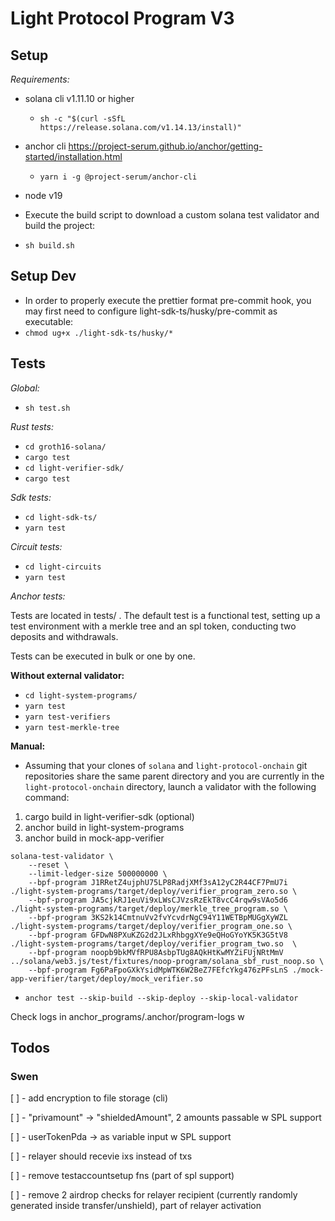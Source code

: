 # Light Protocol Program V3

## Setup

_Requirements:_

- solana cli v1.11.10 or higher
  - `sh -c "$(curl -sSfL https://release.solana.com/v1.14.13/install)"`
- anchor cli
  https://project-serum.github.io/anchor/getting-started/installation.html
  - `yarn i -g @project-serum/anchor-cli`
- node v19

- Execute the build script to download a custom solana test validator and build the project:
- `sh build.sh`

## Setup Dev

- In order to properly execute the prettier format pre-commit hook, you may first need to configure light-sdk-ts/husky/pre-commit as executable:
- `chmod ug+x ./light-sdk-ts/husky/* `

## Tests

_Global:_

- `sh test.sh`

_Rust tests:_

- `cd groth16-solana/`
- `cargo test`
- `cd light-verifier-sdk/`
- `cargo test`

_Sdk tests:_

- `cd light-sdk-ts/`
- `yarn test`

_Circuit tests:_

- `cd light-circuits`
- `yarn test`

_Anchor tests:_

Tests are located in tests/ .
The default test is a functional test, setting up a test environment with a merkle tree and an spl token, conducting two deposits and withdrawals.

Tests can be executed in bulk or one by one.

**Without external validator:**

- `cd light-system-programs/`
- `yarn test`
- `yarn test-verifiers`
- `yarn test-merkle-tree`

**Manual:**

- Assuming that your clones of `solana` and `light-protocol-onchain` git
  repositories share the same parent directory and you are currently in the
  `light-protocol-onchain` directory, launch a validator with the following
  command:

1. cargo build in light-verifier-sdk (optional)
2. anchor build in light-system-programs
3. anchor build in mock-app-verifier

```
solana-test-validator \
    --reset \
    --limit-ledger-size 500000000 \
    --bpf-program J1RRetZ4ujphU75LP8RadjXMf3sA12yC2R44CF7PmU7i ./light-system-programs/target/deploy/verifier_program_zero.so \
    --bpf-program JA5cjkRJ1euVi9xLWsCJVzsRzEkT8vcC4rqw9sVAo5d6 ./light-system-programs/target/deploy/merkle_tree_program.so \
    --bpf-program 3KS2k14CmtnuVv2fvYcvdrNgC94Y11WETBpMUGgXyWZL ./light-system-programs/target/deploy/verifier_program_one.so \
    --bpf-program GFDwN8PXuKZG2d2JLxRhbggXYe9eQHoGYoYK5K3G5tV8  ./light-system-programs/target/deploy/verifier_program_two.so  \
    --bpf-program noopb9bkMVfRPU8AsbpTUg8AQkHtKwMYZiFUjNRtMmV ../solana/web3.js/test/fixtures/noop-program/solana_sbf_rust_noop.so \
    --bpf-program Fg6PaFpoGXkYsidMpWTK6W2BeZ7FEfcYkg476zPFsLnS ./mock-app-verifier/target/deploy/mock_verifier.so
```

- `anchor test --skip-build --skip-deploy --skip-local-validator`

Check logs in anchor_programs/.anchor/program-logs
w

## Todos

### Swen

[ ] - add encryption to file storage (cli)

[ ] - "privamount" -> "shieldedAmount", 2 amounts passable w SPL support

[ ] - userTokenPda -> as variable input w SPL support

[ ] - relayer should recevie ixs instead of txs

[ ] - remove testaccountsetup fns (part of spl support)

[ ] - remove 2 airdrop checks for relayer recipient (currently randomly generated inside transfer/unshield), part of relayer activation
